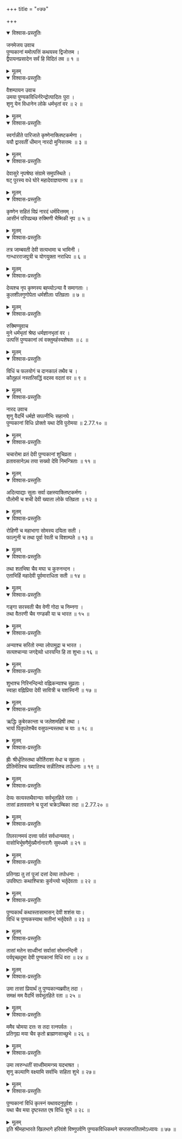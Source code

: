 +++
title = "०७७"

+++

<details open><summary>विश्वास-प्रस्तुतिः</summary>

जनमेजय उवाच  
पुण्यकानां ममोत्पत्तिं कथयस्व द्विजोत्तम ।  
द्वैपायनप्रसादेन सर्वं हि विदितं तव ॥ १ ॥
</details>

<details><summary>मूलम्</summary>

जनमेजय उवाच  
पुण्यकानां ममोत्पत्तिं कथयस्व द्विजोत्तम ।  
द्वैपायनप्रसादेन सर्वं हि विदितं तव ॥ १ ॥
</details>

<details open><summary>विश्वास-प्रस्तुतिः</summary>

वैशम्पायन उवाच  
उमया पुण्यकविधिर्नरेन्द्रोत्पादितः पुरा ।  
शृणु येन विधानेन लोके धर्मभृतां वर ॥ २ ॥
</details>

<details><summary>मूलम्</summary>

वैशम्पायन उवाच  
उमया पुण्यकविधिर्नरेन्द्रोत्पादितः पुरा ।  
शृणु येन विधानेन लोके धर्मभृतां वर ॥ २ ॥
</details>

<details open><summary>विश्वास-प्रस्तुतिः</summary>

स्वर्गान्नीते पारिजाते कृष्णेनाक्लिष्टकर्मणा ।  
ययौ द्वारवतीं धीमान् नारदो मुनिसत्तमः ॥ ३ ॥
</details>

<details><summary>मूलम्</summary>

स्वर्गान्नीते पारिजाते कृष्णेनाक्लिष्टकर्मणा ।  
ययौ द्वारवतीं धीमान् नारदो मुनिसत्तमः ॥ ३ ॥
</details>

<details open><summary>विश्वास-प्रस्तुतिः</summary>

देवासुरे नृपश्रेष्ठ संग्रामे समुपस्थिते ।  
षट् पुरस्य वधे घोरे महादेवाज्ञयानघ ॥ ४ ॥
</details>

<details><summary>मूलम्</summary>

देवासुरे नृपश्रेष्ठ संग्रामे समुपस्थिते ।  
षट् पुरस्य वधे घोरे महादेवाज्ञयानघ ॥ ४ ॥
</details>

<details open><summary>विश्वास-प्रस्तुतिः</summary>

कृष्णेन सहितं विप्रं नारदं धर्मवित्तमम् ।  
आसीनं परिपप्रच्छ रुक्मिणी भैष्मिकी नृप ॥ ५ ॥
</details>

<details><summary>मूलम्</summary>

कृष्णेन सहितं विप्रं नारदं धर्मवित्तमम् ।  
आसीनं परिपप्रच्छ रुक्मिणी भैष्मिकी नृप ॥ ५ ॥
</details>

<details open><summary>विश्वास-प्रस्तुतिः</summary>

तत्र जाम्बवती देवी सत्यभामा च भामिनी ।  
गान्धारराजपुत्री च योगयुक्ता नराधिप ॥ ६ ॥
</details>

<details><summary>मूलम्</summary>

तत्र जाम्बवती देवी सत्यभामा च भामिनी ।  
गान्धारराजपुत्री च योगयुक्ता नराधिप ॥ ६ ॥
</details>

<details open><summary>विश्वास-प्रस्तुतिः</summary>

देव्यश्च नृप कृष्णस्य बह्व्योऽन्या वै समागताः ।  
कुलशीलगुणोपेता धर्मशीलाः पतिव्रताः ॥ ७ ॥
</details>

<details><summary>मूलम्</summary>

देव्यश्च नृप कृष्णस्य बह्व्योऽन्या वै समागताः ।  
कुलशीलगुणोपेता धर्मशीलाः पतिव्रताः ॥ ७ ॥
</details>

<details open><summary>विश्वास-प्रस्तुतिः</summary>

रुक्मिण्युवाच  
मुने धर्मभृतां श्रेष्ठ धर्मज्ञानभृतां वर ।  
उत्पत्तिं पुण्यकानां त्वं वक्तुमर्हस्यशेषतः ॥ ८ ॥
</details>

<details><summary>मूलम्</summary>

रुक्मिण्युवाच  
मुने धर्मभृतां श्रेष्ठ धर्मज्ञानभृतां वर ।  
उत्पत्तिं पुण्यकानां त्वं वक्तुमर्हस्यशेषतः ॥ ८ ॥
</details>

<details open><summary>विश्वास-प्रस्तुतिः</summary>

विधिं च फलयोगं च दानकालं तथैव च ।  
कौतूहलं नस्तत्सिद्धिं वदस्व वदतां वर ॥ ९ ॥
</details>

<details><summary>मूलम्</summary>

विधिं च फलयोगं च दानकालं तथैव च ।  
कौतूहलं नस्तत्सिद्धिं वदस्व वदतां वर ॥ ९ ॥
</details>

<details open><summary>विश्वास-प्रस्तुतिः</summary>

नारद उवाच  
शृणु वैदर्भि धर्मज्ञे सपत्नीभिः सहानघे ।  
पुण्यकानां विधिः प्रोक्तो यथा देवि पुरोमया ॥ 2.77.१० ॥
</details>

<details><summary>मूलम्</summary>

नारद उवाच  
शृणु वैदर्भि धर्मज्ञे सपत्नीभिः सहानघे ।  
पुण्यकानां विधिः प्रोक्तो यथा देवि पुरोमया ॥ 2.77.१० ॥
</details>

<details open><summary>विश्वास-प्रस्तुतिः</summary>

चचारोमा व्रतं देवी पुण्यकानां शुचिव्रता ।  
व्रतावसानेऽथ तया सख्यो देवि निमन्त्रिताः ॥ ११ ॥
</details>

<details><summary>मूलम्</summary>

चचारोमा व्रतं देवी पुण्यकानां शुचिव्रता ।  
व्रतावसानेऽथ तया सख्यो देवि निमन्त्रिताः ॥ ११ ॥
</details>

<details open><summary>विश्वास-प्रस्तुतिः</summary>

अदित्याद्याः सुताः सर्वा दक्षस्याक्लिष्टकर्मणः ।  
पौलोमी च शची देवी ख्याता लोके पतिव्रता ॥ १२ ॥
</details>

<details><summary>मूलम्</summary>

अदित्याद्याः सुताः सर्वा दक्षस्याक्लिष्टकर्मणः ।  
पौलोमी च शची देवी ख्याता लोके पतिव्रता ॥ १२ ॥
</details>

<details open><summary>विश्वास-प्रस्तुतिः</summary>

रोहिणी च महाभागा सोमस्य दयिता सती ।  
फाल्गुनी च तथा पूर्वा रेवती च विशाम्पते ॥ १३ ॥
</details>

<details><summary>मूलम्</summary>

रोहिणी च महाभागा सोमस्य दयिता सती ।  
फाल्गुनी च तथा पूर्वा रेवती च विशाम्पते ॥ १३ ॥
</details>

<details open><summary>विश्वास-प्रस्तुतिः</summary>

तथा शतभिषा चैव मघा च कुरुनन्दन ।  
एताभिर्हि महादेवी पूर्वमाराधिता सती ॥ १४ ॥
</details>

<details><summary>मूलम्</summary>

तथा शतभिषा चैव मघा च कुरुनन्दन ।  
एताभिर्हि महादेवी पूर्वमाराधिता सती ॥ १४ ॥
</details>

<details open><summary>विश्वास-प्रस्तुतिः</summary>

गङ्गा सरस्वती चैव वेणी गोदा च निम्नगा ।  
तथा वैतरणी चैव गण्डकी या च भारत ॥ १५ ॥
</details>

<details><summary>मूलम्</summary>

गङ्गा सरस्वती चैव वेणी गोदा च निम्नगा ।  
तथा वैतरणी चैव गण्डकी या च भारत ॥ १५ ॥
</details>

<details open><summary>विश्वास-प्रस्तुतिः</summary>

अन्याश्च सरितो रम्या लोपामुद्रा च भारत ।  
सत्यश्चान्या जगद्देव्यो धारयन्ति हि ता शुभाः॥ १६ ॥
</details>

<details><summary>मूलम्</summary>

अन्याश्च सरितो रम्या लोपामुद्रा च भारत ।  
सत्यश्चान्या जगद्देव्यो धारयन्ति हि ता शुभाः॥ १६ ॥
</details>

<details open><summary>विश्वास-प्रस्तुतिः</summary>

शुभाश्च गिरिनन्दिन्यो वह्निकन्याश्च सुव्रताः ।  
स्वाहा वह्निप्रिया देवी सावित्री च यशस्विनी ॥ १७ ॥
</details>

<details><summary>मूलम्</summary>

शुभाश्च गिरिनन्दिन्यो वह्निकन्याश्च सुव्रताः ।  
स्वाहा वह्निप्रिया देवी सावित्री च यशस्विनी ॥ १७ ॥
</details>

<details open><summary>विश्वास-प्रस्तुतिः</summary>

ऋद्धिः कुबेरकान्ता च जलेशमहिषी तथा ।  
भार्या पितृपतेश्चैव वसुपत्न्यस्तथा च याः ॥ १८ ॥
</details>

<details><summary>मूलम्</summary>

ऋद्धिः कुबेरकान्ता च जलेशमहिषी तथा ।  
भार्या पितृपतेश्चैव वसुपत्न्यस्तथा च याः ॥ १८ ॥
</details>

<details open><summary>विश्वास-प्रस्तुतिः</summary>

ह्रीः श्रीर्धृतिस्तथा कीर्तिराशा मेधा च सुव्रताः ।  
प्रीतिर्मतिश्च ख्यातिश्च सन्नीतिश्च तपोधनाः ॥ १९ ॥
</details>

<details><summary>मूलम्</summary>

ह्रीः श्रीर्धृतिस्तथा कीर्तिराशा मेधा च सुव्रताः ।  
प्रीतिर्मतिश्च ख्यातिश्च सन्नीतिश्च तपोधनाः ॥ १९ ॥
</details>

<details open><summary>विश्वास-प्रस्तुतिः</summary>

देव्यः सत्यस्तथैवान्याः सर्वभूतहिते रताः ।  
तासां व्रतावसाने च पूजां चक्रेऽम्बिका तदा ॥ 2.77.२० ॥
</details>

<details><summary>मूलम्</summary>

देव्यः सत्यस्तथैवान्याः सर्वभूतहिते रताः ।  
तासां व्रतावसाने च पूजां चक्रेऽम्बिका तदा ॥ 2.77.२० ॥
</details>

<details open><summary>विश्वास-प्रस्तुतिः</summary>

तिलरत्नमयं दत्त्वा पर्वतं सर्वधान्यवत् ।  
वासोभिर्भूषणैर्मुख्यैर्नानारागैः सुमध्यमे ॥ २१ ॥
</details>

<details><summary>मूलम्</summary>

तिलरत्नमयं दत्त्वा पर्वतं सर्वधान्यवत् ।  
वासोभिर्भूषणैर्मुख्यैर्नानारागैः सुमध्यमे ॥ २१ ॥
</details>

<details open><summary>विश्वास-प्रस्तुतिः</summary>

प्रतिगह्य तु तां पूजां दत्तां देव्या तपोधनाः ।  
उपविष्टाः कथाश्चित्राः कुर्वन्त्यो भर्तृदेवताः ॥ २२ ॥
</details>

<details><summary>मूलम्</summary>

प्रतिगह्य तु तां पूजां दत्तां देव्या तपोधनाः ।  
उपविष्टाः कथाश्चित्राः कुर्वन्त्यो भर्तृदेवताः ॥ २२ ॥
</details>

<details open><summary>विश्वास-प्रस्तुतिः</summary>

पुण्यकार्थं कथास्तासामासन् देवी शशंस याः।  
विधिं च पुण्यकस्याथ सतीनां भर्तृदेवते ॥ २३ ॥
</details>

<details><summary>मूलम्</summary>

पुण्यकार्थं कथास्तासामासन् देवी शशंस याः।  
विधिं च पुण्यकस्याथ सतीनां भर्तृदेवते ॥ २३ ॥
</details>

<details open><summary>विश्वास-प्रस्तुतिः</summary>

तासां मतेन साध्वीनां सर्वासां सोमनन्दिनी ।  
पर्यपृच्छदुमा देवी पुण्यकानां विधिं वरा ॥ २४ ॥
</details>

<details><summary>मूलम्</summary>

तासां मतेन साध्वीनां सर्वासां सोमनन्दिनी ।  
पर्यपृच्छदुमा देवी पुण्यकानां विधिं वरा ॥ २४ ॥
</details>

<details open><summary>विश्वास-प्रस्तुतिः</summary>

उमा तासां प्रियार्थं तु पुण्यकान्यब्रवीत् तदा ।  
समक्षं मम वैदर्भि सर्वभूतहिते रता ॥ २५ ॥
</details>

<details><summary>मूलम्</summary>

उमा तासां प्रियार्थं तु पुण्यकान्यब्रवीत् तदा ।  
समक्षं मम वैदर्भि सर्वभूतहिते रता ॥ २५ ॥
</details>

<details open><summary>विश्वास-प्रस्तुतिः</summary>

ममैव चोमया दत्तः स तदा रत्नपर्वतः ।  
प्रतिगृह्य मया चैव कृतो ब्राह्मणसाच्छुभे ॥ २६ ॥
</details>

<details><summary>मूलम्</summary>

ममैव चोमया दत्तः स तदा रत्नपर्वतः ।  
प्रतिगृह्य मया चैव कृतो ब्राह्मणसाच्छुभे ॥ २६ ॥
</details>

<details open><summary>विश्वास-प्रस्तुतिः</summary>

उमा त्वरुन्धतीं साध्वीमामन्त्र्य यदभाषत ।  
शृणु कल्याणि वक्ष्यामि सर्वाभिः सहिता शुभे ॥ २७॥
</details>

<details><summary>मूलम्</summary>

उमा त्वरुन्धतीं साध्वीमामन्त्र्य यदभाषत ।  
शृणु कल्याणि वक्ष्यामि सर्वाभिः सहिता शुभे ॥ २७॥
</details>

<details open><summary>विश्वास-प्रस्तुतिः</summary>

पुण्यकानां विधिं कृत्स्नं यथावदनुपूर्वशः ।  
यथा चैव मया दृष्टस्तत एष विधिः शुभे ॥ २८ ॥
</details>

<details><summary>मूलम्</summary>

पुण्यकानां विधिं कृत्स्नं यथावदनुपूर्वशः ।  
यथा चैव मया दृष्टस्तत एष विधिः शुभे ॥ २८ ॥
</details>
इति श्रीमहाभारते खिलभागे हरिवंशे विष्णुपर्वणि पुण्यकविधिकथने सप्तसप्ततितमोऽध्यायः ॥ ७७ ॥